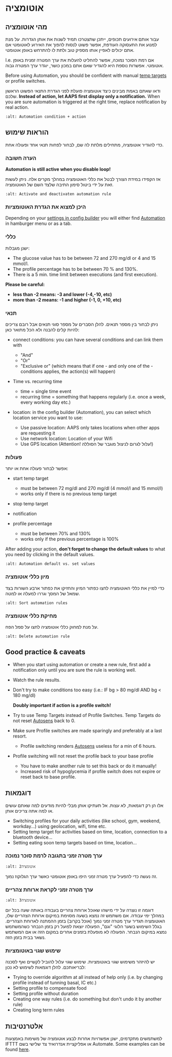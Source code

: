 # אוטומציה

## מהי אוטומציה

עבור אותם אירועים תכופים, ייתכן שתצטרכו תמיד לשנות את אותן הגדרות. על מנת למנוע את התעסוקה העודפת, אפשר פשוט לנסות להפוך את האירוע לאוטומטי אם אתם יכולים לאפיין אותו מספיק טוב ולתת לו להתרחש באופן אוטומטי.

I.e. אם רמת הסוכר נמוכה, אפשר להחליט להעלות את ערך המטרה זמנית באופן אוטומטי. אפשרות נוספת היא להגדיר שאם אתם במכון כושר, יוגדר ערך המטרה גבוה.

Before using Automation, you should be confident with manual [temp targets](./temptarget.html) or profile switches.

ודאו שאתם באמת מבינים כיצד אוטומציה פועלת לפני הגדרת התנאי הפשוט הראשון שלכם. **Instead of action, let AAPS first display only a notification.** When you are sure automation is triggered at the right time, replace notification by real action.

```{image} ../images/Automation_ConditionAction_RC3.png
:alt: Automation condition + action
```

## הוראות שימוש

כדי להגדיר אוטומציה, מתחילים מלתת לה שם, לבחור לפחות תנאי אחד ופעולה אחת.

### הערה חשובה

**Automation is still active when you disable loop!**

אז הקפידו במידת הצורך לבטל את כללי האוטומציה במהלך מקרים אלה. ניתן לעשות זאת על ידי ביטול סימון התיבה שלצד השם של האוטומציה.

```{image} ../images/Automation_ActivateDeactivate.png
:alt: Activate and deactivaten automation rule
```

### היכן למצוא את הגדרת האוטומציות

Depending on your [settings in config builder](../Configuration/Config-Builder.md#tab-or-hamburger-menu) you will either find [Automation](../Configuration/Config-Builder#automation) in hamburger menu or as a tab.

### כללי

ישנן מגבלות:

- The glucose value has to be between 72 and 270 mg/dl or 4 and 15 mmol/l.
- The profile percentage has to be between 70 % and 130%.
- There is a 5 min. time limit between executions (and first execution).

**Please be careful:**

- **less than -2 means: -3 and lower (-4,-10, etc)**
- **more than -2 means: -1 and higher (-1, 0, +10, etc)**

### תנאי

ניתן לבחור בין מספר תנאים. להלן הסברים על מספר סוגי תנאים אבל רובם צריכים להיות קלים להבנה ולא הכל מתואר כאן:

- connect conditions: you can have several conditions and can link them with

  - "And"
  - "Or"
  - "Exclusive or" (which means that if one - and only one of the - conditions applies, the action(s) will happen)

- Time vs. recurring time

  - time =  single time event
  - recurring time = something that happens regularly (i.e. once a week, every working day etc.)

- location: in the config builder (Automation), you can select which location service you want to use:

  - Use passive location: AAPS only takes locations when other apps are requesting it
  - Use network location: Location of your Wifi
  - Use GPS location (Attention! עלול לגרום לניצול מוגבר של הסוללה!)

### פעולות

אפשר לבחור פעולה אחת או יותר:

- start temp target

  - must be between 72 mg/dl and 270 mg/dl (4 mmol/l and 15 mmol/l)
  - works only if there is no previous temp target

- stop temp target

- notification

- profile percentage

  - must be between 70% and 130%
  - works only if the previous percentage is 100%

After adding your action, **don't forget to change the default values** to what you need by clicking in the default values.

```{image} ../images/Automation_Default_V2_5.png
:alt: Automation default vs. set values
```

### מיון כללי אוטומציה

כדי למיין את כללי האוטומציה לחצו כפתור המיון והחזיקו את כפתור ארבע השורות בצד שמאל של המסך וגררו למעלה או למטה.

```{image} ../images/Automation_Sort.png
:alt: Sort automation rules
```

### מחיקת כללי אוטומציה

על מנת למחוק כללי אוטומציה לחצו על סמל הפח.

```{image} ../images/Automation_Delete.png
:alt: Delete automation rule
```

## Good practice & caveats

- When you start using automation or create a new rule, first add a notification only until you are sure the rule is working well.

- Watch the rule results.

- Don't try to make conditions too easy (i.e.: IF bg > 80 mg/dl AND bg \< 180 mg/dl)

  **Doubly important if action is a profile switch!**

- Try to use Temp Targets instead of Profile Switches. Temp Targets do not reset [Autosens](../Usage/Open-APS-features.md#autosens) back to 0.

- Make sure Profile switches are made sparingly and preferably at a last resort.

  - Profile switching renders [Autosens](../Usage/Open-APS-features.md#autosens) useless for a min of 6 hours.

- Profile switching will not reset the profile back to your base profile

  - You have to make another rule to set this back or do it manually!
  - Increased risk of hypoglycemia if profile switch does not expire or reset back to base profile.

## דוגמאות

אלו הן רק דוגמאות, לא עצות. אל תעתיקו אותן מבלי להיות מודעים למה שאתם עושים או למה אתה צריכים אותן.

- Switching profiles for your daily activities (like school, gym, weekend, workday...) using geolocation, wifi, time etc.
- Setting temp target for activities based on time, location, connection to a bluetooth device...
- Setting eating soon temp targets based on time, location...

### ערך מטרה זמני בתגובה לרמת סוכר נמוכה

```{image} ../images/Automation2.png
:alt: אוטומציה2
```

זה נעשה כדי להפעיל ערך מטרה זמני היפו באופן אוטומטי כאשר ערך הגלוקוז נמוך.

### ערך מטרה זמני לקראת ארוחת צהריים

```{image} ../images/Automation3.png
:alt: אוטומציה3
```

דוגמה זו נוצרה על ידי מישהו שאוכל ארוחת צהריים בעבודה באותה שעה בכל יום במהלך ימי עבודה. אם משתמש זה נמצא בשעה מסוימת במיקום ארוחת הצהריים שלו, האוטומציה תגדיר ערך מטרה זמני נמוך (אוכל בקרוב) בזמן ההמתנה לארוחת הצהריים. בגלל השימוש בשער הלוגי "וגם", הפעולה יוצאת לפועל רק בזמן הנבחר כשהמשתמש נמצא במיקום הנבחר. הפעולה לא מופעלת בזמנים אחרים במקום הזה או אם המשתמש נשאר בבית בזמן הזה.

### שימוש שגוי באוטומציות

יש להיזהר משימוש שגוי באוטומציות. שימוש שגוי עלול להוביל לקשיים ואף לסכנה לבריאותכם. להלן דוגמאות לשימוש לא נכון:

- Trying to override algorithm at all instead of help only (i.e. by changing profile instead of tunning basal, IC etc.)
- Setting profile to compensate food
- Setting profile without duration
- Creating one way rules (i.e. do something but don't undo it by another rule)
- Creating long term rules

## אלטרנטיבות

למשתמשים מתקדמים, ישנן אפשרויות אחרות לבצע אוטומציה של משימות באמצעות IFTTT או אפליקציית אנדרואיד צד שלישי בשם Automate. Some examples can be found [here](./automationwithapp.html).
